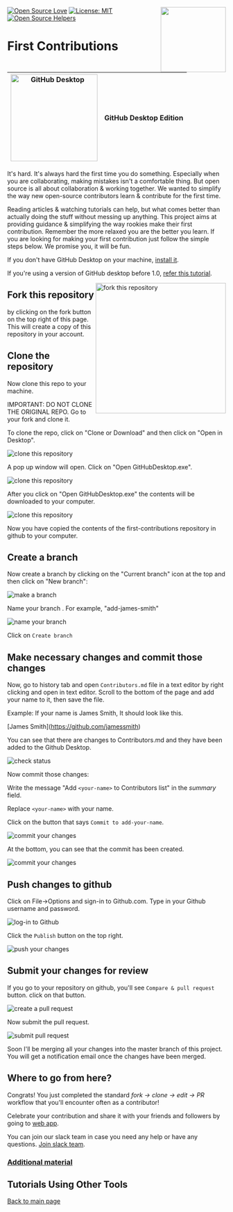 [![Open Source Love](https://badges.frapsoft.com/os/v1/open-source.svg?v=103)](https://github.com/ellerbrock/open-source-badges/)
[<img align="right" width="150" src="https://firstcontributions.github.io/assets/gui-tool-tutorials/github-desktop-tutorial/join-slack-team.png">](https://join.slack.com/t/firstcontributors/shared_invite/zt-1hg51qkgm-Xc7HxhsiPYNN3ofX2_I8FA)
[![License: MIT](https://img.shields.io/badge/License-MIT-green.svg)](https://opensource.org/licenses/MIT)
[![Open Source Helpers](https://www.codetriage.com/roshanjossey/first-contributions/badges/users.svg)](https://www.codetriage.com/roshanjossey/first-contributions)

# First Contributions

| <img alt="GitHub Desktop" src="https://desktop.github.com/images/desktop-icon.svg" width="200"> | GitHub Desktop Edition |
| ----------------------------------------------------------------------------------------------- | ---------------------- |

It's hard. It's always hard the first time you do something. Especially when you are collaborating, making mistakes isn't a comfortable thing. But open source is all about collaboration & working together. We wanted to simplify the way new open-source contributors learn & contribute for the first time.

Reading articles & watching tutorials can help, but what comes better than actually doing the stuff without messing up anything. This project aims at providing guidance & simplifying the way rookies make their first contribution. Remember the more relaxed you are the better you learn. If you are looking for making your first contribution just follow the simple steps below. We promise you, it will be fun.

If you don't have GitHub Desktop on your machine, [install it](https://desktop.github.com/).

If you're using a version of GitHub desktop before 1.0, [refer this tutorial](github-desktop-old-version-tutorial.md).

<img align="right" width="300" src="https://firstcontributions.github.io/assets/gui-tool-tutorials/github-desktop-tutorial/fork.png" alt="fork this repository" />

## Fork this repository
 by clicking on the fork button on the top right of this page.
This will create a copy of this repository in your account.

## Clone the repository

Now clone this repo to your machine.

IMPORTANT: DO NOT CLONE THE ORIGINAL REPO. Go to your fork and clone it.

To clone the repo, click on "Clone or Download" and then click on "Open in Desktop".

<img src="https://firstcontributions.github.io/assets/gui-tool-tutorials/github-desktop-tutorial/dt1-clonetodesktop.png" alt="clone this repository" />

A pop up window will open. Click on "Open GitHubDesktop.exe".

<img src="https://firstcontributions.github.io/assets/gui-tool-tutorials/github-desktop-tutorial/dt1-open-githubdesktop.png" alt="clone this repository" />

After you click on "Open GitHubDesktop.exe" the contents will be downloaded to your computer.

<img src="https://firstcontributions.github.io/assets/gui-tool-tutorials/github-desktop-tutorial/dt1-downloaded.png" alt="clone this repository" />

Now you have copied the contents of the first-contributions repository in github to your computer.

## Create a branch

Now create a branch by clicking on the "Current branch" icon at the top and then click on "New branch":

<img src="https://firstcontributions.github.io/assets/gui-tool-tutorials/github-desktop-tutorial/dt1-create-branch.png" alt="make a branch" />

Name your branch <add-your-name>. For example, "add-james-smith"

<img src="https://firstcontributions.github.io/assets/gui-tool-tutorials/github-desktop-tutorial/dt1-create-branch-name.png" alt="name your branch" />

Click on `Create branch`

## Make necessary changes and commit those changes

Now, go to history tab and open `Contributors.md` file in a text editor by right clicking and open in text editor. Scroll to the bottom of the page and add your name to it, then save the file.

Example: If your name is James Smith, It should look like this.

\[James Smith](https://github.com/jamessmith)

You can see that there are changes to Contributors.md and they have been added to the Github Desktop.

<img src="https://firstcontributions.github.io/assets/gui-tool-tutorials/github-desktop-tutorial/dt1-status.png" alt="check status" />

Now commit those changes:

Write the message "Add `<your-name>` to Contributors list" in the _summary_ field.

Replace `<your-name>` with your name.

Click on the button that says `Commit to add-your-name`.

<img src="https://firstcontributions.github.io/assets/gui-tool-tutorials/github-desktop-tutorial/dt1-commit1.png" alt="commit your changes" />

At the bottom, you can see that the commit has been created.

<img src="https://firstcontributions.github.io/assets/gui-tool-tutorials/github-desktop-tutorial/dt1-commit2.png" alt="commit your changes" />

## Push changes to github

Click on File->Options and sign-in to Github.com. Type in your Github username and password.

<img src="https://firstcontributions.github.io/assets/gui-tool-tutorials/github-desktop-tutorial/dt1-sign-in.png" alt="log-in to Github" />

Click the `Publish` button on the top right.

<img src="https://firstcontributions.github.io/assets/gui-tool-tutorials/github-desktop-tutorial/dt1-publish1.png" alt="push your changes" />

## Submit your changes for review

If you go to your repository on github, you'll see `Compare & pull request` button. click on that button.

<img src="https://firstcontributions.github.io/assets/gui-tool-tutorials/github-desktop-tutorial/compare-and-pull.png" alt="create a pull request" />

Now submit the pull request.

<img src="https://firstcontributions.github.io/assets/gui-tool-tutorials/github-desktop-tutorial/submit-pull-request.png" alt="submit pull request" />

Soon I'll be merging all your changes into the master branch of this project. You will get a notification email once the changes have been merged.

## Where to go from here?

Congrats! You just completed the standard _fork -> clone -> edit -> PR_ workflow that you'll encounter often as a contributor!

Celebrate your contribution and share it with your friends and followers by going to [web app](https://firstcontributions.github.io#social-share).

You can join our slack team in case you need any help or have any questions. [Join slack team](https://join.slack.com/t/firstcontributors/shared_invite/zt-1hg51qkgm-Xc7HxhsiPYNN3ofX2_I8FA).

### [Additional material](../additional-material/git_workflow_scenarios/additional-material.md)

## Tutorials Using Other Tools

[Back to main page](https://github.com/firstcontributions/first-contributions#tutorials-using-other-tools)
